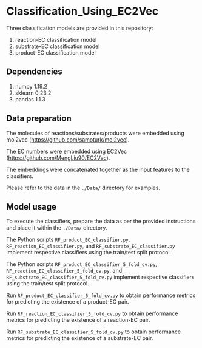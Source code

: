 # Classification_Using_EC2Vec
Three classification models are provided in this repository:

1. reaction-EC classification model
2. substrate-EC classification model
3. product-EC classification model
## Dependencies
1. numpy 1.19.2
2. sklearn 0.23.2
3. pandas 1.1.3

## Data preparation
The molecules of reactions/substrates/products were embedded using mol2vec (https://github.com/samoturk/mol2vec).

The EC numbers were embedded using EC2Vec (https://github.com/MengLiu90/EC2Vec).

The embeddings were concatenated together as the input features to the classifiers.

Please refer to the data in the ```./Data/``` directory for examples.

## Model usage
To execute the classifiers, prepare the data as per the provided instructions and place it within the ```./Data/``` directory.

The Python scripts ```RF_product_EC_classifier.py```, ```RF_reaction_EC_classifier.py```, and ```RF_substrate_EC_classifier.py``` implement respective classifiers using the train/test split protocol.

The Python scripts ```RF_product_EC_classifier_5_fold_cv.py```, ```RF_reaction_EC_classifier_5_fold_cv.py```, and ```RF_substrate_EC_classifier_5_fold_cv.py``` implement respective classifiers using the train/test split protocol.

Run ```RF_product_EC_classifier_5_fold_cv.py``` to obtain performance metrics for predicting the existence of a product-EC pair.

Run ```RF_reaction_EC_classifier_5_fold_cv.py``` to obtain performance metrics for predicting the existence of a reaction-EC pair.

Run ```RF_substrate_EC_classifier_5_fold_cv.py``` to obtain performance metrics for predicting the existence of a substrate-EC pair.





